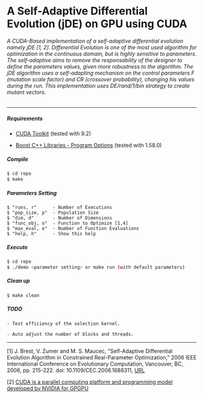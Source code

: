 # A Self-Adaptive Differential Evolution (jDE) on GPU using CUDA

###### A CUDA-Based implementation of a self-adaptive differential evolution namely jDE [1, 2]. Differential Evolution is one of the most used algorithm for optimization in the continuous domain, but is highly sensitive to parameters. The self-adaptive aims to remove the responsability of the designer to define the parameters values, given more robustness to the algorithm. The jDE algorithm uses a self-adapting mechanism on the control parameters F (mutation scale factor) and CR (crossover probability), changing his values during the run. This implementation uses DE/rand/1/bin strategy to create mutant vectors.

***
##### Requirements

- [CUDA Toolkit](https://developer.nvidia.com/cuda-toolkit) (tested with 9.2)

- [Boost C++ Libraries - Program Options](https://www.boost.org/) (tested with 1.58.0)

##### Compile

```sh
$ cd repo
$ make
```

##### Parameters Setting

```
$ "runs, r"      - Number of Executions
$ "pop_size, p"  - Population Size
$ "dim, d"       - Number of Dimensions
$ "func_obj, o"  - Function to Optimize [1,4]
$ "max_eval, e"  - Number of Function Evaluations
$ "help, h"      - Show this help
```

##### Execute

```sh
$ cd repo
$ ./demo <parameter setting> or make run (with default parameters)
```

##### Clean up

```sh
$ make clean
```

##### TODO

    - Test efficiency of the selection kernel.

    - Auto adjust the number of blocks and threads. 

***

[1] J. Brest, V. Zumer and M. S. Maucec, "Self-Adaptive Differential Evolution Algorithm in Constrained Real-Parameter Optimization," 2006 IEEE International Conference on Evolutionary Computation, Vancouver, BC, 2006, pp. 215-222. doi: 10.1109/CEC.2006.1688311, [URL](http://ieeexplore.ieee.org/stamp/stamp.jsp?tp=&arnumber=1688311&isnumber=35623)

[2] [CUDA is a parallel computing platform and programming model developed by NVIDIA for GPGPU](https://developer.nvidia.com/cuda-zone)
